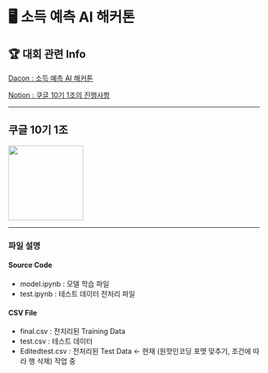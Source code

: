 # 🖥 소득 예측 AI 해커톤   

## 🏆 대회 관련 Info

[Dacon : 소득 예측 AI 해커톤](https://dacon.io/competitions/official/236230/overview/description)   

[Notion : 쿠글 10기 1조의 진행사항](https://lemon-paw-6c8.notion.site/EDA-6a386e559814455ba3ca28df096771f8?pvs=4)


---


## 쿠글 10기 1조

<img src="https://github.com/forwarder1121/AI-Income-Prediction-Hackathon/assets/66872094/de024666-95af-48d7-b80e-89e1bc79e02a" width="150" height="150"/>


---



### 파일 설명

#### Source Code
- model.ipynb : 모델 학습 파일
- test.ipynb : 테스트 데이터 전처리 파일

#### CSV File
- final.csv : 전치리된 Training Data
- test.csv : 테스트 데이터
- Editedtest.csv : 전처리된 Test Data <- 현재 (원핫인코딩 포멧 맞추기, 조건에 따라 행 삭제) 작업 중
